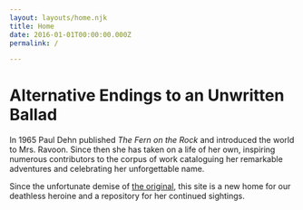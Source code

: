 ```yaml
---
layout: layouts/home.njk
title: Home
date: 2016-01-01T00:00:00.000Z
permalink: /

---
```


# Alternative Endings <span>to an</span> Unwritten Ballad

In 1965 Paul Dehn published _The Fern on the Rock_ and introduced the world to
Mrs. Ravoon. Since then she has taken on a life of her own, inspiring numerous
contributors to the corpus of work cataloguing her remarkable adventures and
celebrating her unforgettable name.

Since the unfortunate demise of [the original](http://mrsravoon.com/), this site is a new home for our deathless heroine and a repository for her
continued sightings.
